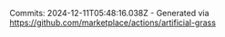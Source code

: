 Commits: 2024-12-11T05:48:16.038Z - Generated via https://github.com/marketplace/actions/artificial-grass
<br>
